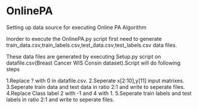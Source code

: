 # OnlinePA
Setting up data source for executing Online PA Algorithm

Inorder to execute the OnlinePA.py script first need to generate train_data.csv,train_labels.csv,test_data.csv,test_labels.csv data files.

These data files are generated by executing Setup.py script on datafile.csv(Breast Cancer WIS Consin dataset).Script will do following steps


1.Replace ? with 0 in datafile.csv.
2.Seperate x[2:10],y[11] input matrixes.
3.Seperate train data and test data in ratio 2:1 and write to seperate files.
4.Replace Class label 2 with -1 and 4 with 1.
5.Seperate train labels and test labels in ratio 2:1 and write to seperate files.
